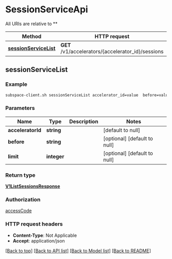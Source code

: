 # SessionServiceApi

All URIs are relative to **

Method | HTTP request | Description
------------- | ------------- | -------------
[**sessionServiceList**](SessionServiceApi.md#sessionServiceList) | **GET** /v1/accelerators/{accelerator_id}/sessions | 



## sessionServiceList



### Example

```bash
subspace-client.sh sessionServiceList accelerator_id=value  before=value  limit=value
```

### Parameters


Name | Type | Description  | Notes
------------- | ------------- | ------------- | -------------
 **acceleratorId** | **string** |  | [default to null]
 **before** | **string** |  | [optional] [default to null]
 **limit** | **integer** |  | [optional] [default to null]

### Return type

[**V1ListSessionsResponse**](V1ListSessionsResponse.md)

### Authorization

[accessCode](../README.md#accessCode)

### HTTP request headers

- **Content-Type**: Not Applicable
- **Accept**: application/json

[[Back to top]](#) [[Back to API list]](../README.md#documentation-for-api-endpoints) [[Back to Model list]](../README.md#documentation-for-models) [[Back to README]](../README.md)

